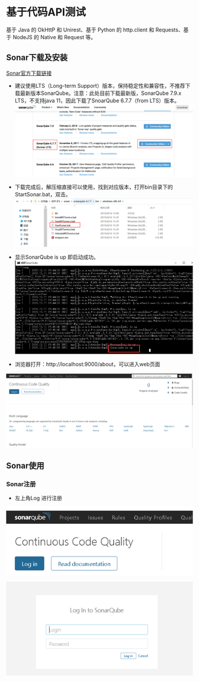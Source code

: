 # 基于代码API测试

基于 Java 的 OkHttP 和 Unirest、基于 Python 的 http.client 和 Requests、基于 NodeJS 的 Native 和 Request 等。

## Sonar下载及安装

[Sonar官方下载链接](https://www.sonarqube.org/downloads/)

- 建议使用LTS（Long-term Support）版本，保持稳定性和兼容性，不推荐下载最新版本SonarQube。注意：此处目前下载最新版，SonarQube 7.9.x LTS，不支持java 11，因此下载了SnoarQube 6.7.7（from LTS）版本。
![](./images/034_sonar安装及下载1.png)

- 下载完成后，解压缩直接可以使用，找到对应版本，打开bin目录下的StartSonar.bat，双击。
![](./images/034_sonar安装及下载2.png)

- 显示SonarQube is up 即启动成功。
![](./images/034_sonar安装及下载3.png)

- 浏览器打开：http://localhost:9000/about，可以进入web页面

![](./images/034_sonar安装及下载4.png)

## Sonar使用

### Sonar注册

- 左上角Log 进行注册

![](./images/034_sonar安装及下载5.png)

![](./images/034_sonar安装及下载6.png)